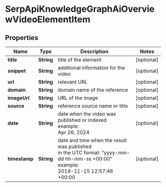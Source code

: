# SerpApiKnowledgeGraphAiOverviewVideoElementItem


## Properties

| Name | Type | Description | Notes |
|------------ | ------------- | ------------- | -------------|
**title** | **String** | title of the element |[optional]|
**snippet** | **String** | additional information for the video |[optional]|
**url** | **String** | relevant URL |[optional]|
**domain** | **String** | domain name of the reference |[optional]|
**imageUrl** | **String** | URL of the image |[optional]|
**source** | **String** | reference source name or title |[optional]|
**date** | **String** | date when the video was published or indexed<br>example:<br>Apr 26, 2024 |[optional]|
**timestamp** | **String** | date and time when the result was published<br>in the UTC format: “yyyy-mm-dd hh-mm-ss +00:00”<br>example:<br>2019-11-15 12:57:46 +00:00 |[optional]|